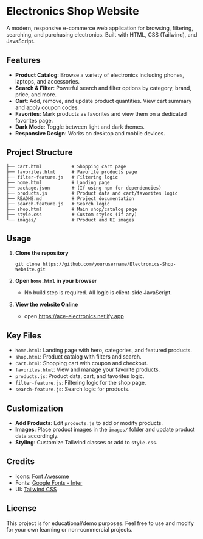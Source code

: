 # Electronics Shop Website

A modern, responsive e-commerce web application for browsing, filtering, searching, and purchasing electronics. Built with HTML, CSS (Tailwind), and JavaScript.

## Features

- **Product Catalog**: Browse a variety of electronics including phones, laptops, and accessories.
- **Search & Filter**: Powerful search and filter options by category, brand, price, and more.
- **Cart**: Add, remove, and update product quantities. View cart summary and apply coupon codes.
- **Favorites**: Mark products as favorites and view them on a dedicated favorites page.
- **Dark Mode**: Toggle between light and dark themes.
- **Responsive Design**: Works on desktop and mobile devices.

## Project Structure

```
├── cart.html           # Shopping cart page
├── favorites.html      # Favorite products page
├── filter-feature.js   # Filtering logic
├── home.html           # Landing page
├── package.json        # (If using npm for dependencies)
├── products.js         # Product data and cart/favorites logic
├── README.md           # Project documentation
├── search-feature.js   # Search logic
├── shop.html           # Main shop/catalog page
├── style.css           # Custom styles (if any)
└── images/             # Product and UI images
```

## Usage

1. **Clone the repository**
   ```
   git clone https://github.com/yourusername/Electronics-Shop-Website.git
   ```
2. **Open `home.html` in your browser**
   - No build step is required. All logic is client-side JavaScript.

3. **View the website Online**
   - open https://ace-electronics.netlify.app
## Key Files

- `home.html`: Landing page with hero, categories, and featured products.
- `shop.html`: Product catalog with filters and search.
- `cart.html`: Shopping cart with coupon and checkout.
- `favorites.html`: View and manage your favorite products.
- `products.js`: Product data, cart, and favorites logic.
- `filter-feature.js`: Filtering logic for the shop page.
- `search-feature.js`: Search logic for products.

## Customization

- **Add Products**: Edit `products.js` to add or modify products.
- **Images**: Place product images in the `images/` folder and update product data accordingly.
- **Styling**: Customize Tailwind classes or add to `style.css`.

## Credits

- Icons: [Font Awesome](https://fontawesome.com/)
- Fonts: [Google Fonts - Inter](https://fonts.google.com/specimen/Inter)
- UI: [Tailwind CSS](https://tailwindcss.com/)

## License

This project is for educational/demo purposes. Feel free to use and modify for your own learning or non-commercial projects.

